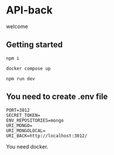 # API-back

welcome

## Getting started

```npm i```

```docker compose up```

```npm run dev```

## You need to create .env file

```
PORT=3012
SECRET_TOKEN=
ENV_REPOSITORIES=mongo
URI_MONGO=
URI_MONGOLOCAL=
URI_BACK=http://localhost:3012/
```

You need  docker.